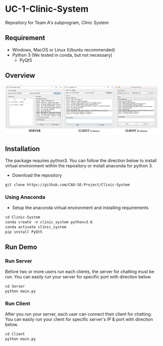 # UC-1-Clinic-System
Repository for Team A's subprogram, Clinic System

## Requirement
- Windows, MacOS or Linux (Ubuntu recommended)
- Python 3 (We tested in conda, but not necessary)
  - PyQt5


## Overview
![image](img/demo.png)

## Installation
The package requires python3. You can follow the direction below to install virtual environment within the repository or install anaconda for python 3.
- Download the repository

```
git clone https://github.com/CAU-SE-Project/Clinic-System
```

### Using Anaconda
- Setup the anaconda virtual environment and installing requirements

```
cd Clinic-System
conda create -n clinic_system python=3.6
conda activate clinic_system
pip install PyQt5
```

## Run Demo
### Run Server
Before two or more users run each clients, the server for chatting must be run. You can easily run your server for specific port with direction below.
```
cd Server
python main.py
```
### Run Client
After you run your server, each user can connect their client for chatting. You can easily run your client for specific server's IP & port with direction below.
```
cd Client
python main.py
```
